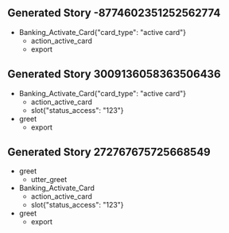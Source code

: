 ## Generated Story -8774602351252562774
* Banking_Activate_Card{"card_type": "active card"}
    - action_active_card
    - export

## Generated Story 3009136058363506436
* Banking_Activate_Card{"card_type": "active card"}
    - action_active_card
    - slot{"status_access": "123"}
* greet
    - export

## Generated Story 272767675725668549
* greet
    - utter_greet
* Banking_Activate_Card
    - action_active_card
    - slot{"status_access": "123"}
* greet
    - export

